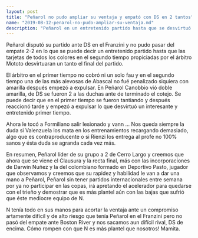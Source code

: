 ```yaml
---
layout: post
title: "Peñarol no pudo ampliar su ventaja y empató con DS en 2 tantos"
name: "2019-08-12-penarol-no-pudo-ampliar-su-ventaja.md"
description: "Peñarol en un entretenido partido hasta que se desvirtuó por las rojas empató con DS en el Franzini 2-2"
---
```


Peñarol disputó su partido ante DS en el Franzini y no pudo pasar del empate  2-2 en lo que se puede decir un entretenido partido hasta que las tarjetas de todos los colores en el segundo tiempo propiciadas por el árbitro Mototo desvirtuaran un tanto el final del partido.

El árbitro en el primer tiempo no cobró ni un solo fau y en el segundo tiempo una de las más alevosas de Abascal no fué penalizado siquiera con amarilla después empezó a expulsar. En Peñarol Canobbio vió doble amarilla, de DS se fueron 2 a las duchas ante de terminado el cotejo. Se puede decir que en el primer tiempo se fueron tantiando y después reaccionó tarde y empezó a expulsar lo que desvirtuó un interesante y entretenido primer tiempo.

Ahora le tocó a Formiliano salir lesionado y vann ... Nos queda siempre la duda si Valenzuela los mata en los entrenamientos recargando demasiado, algo que es contraproducente o si Rienzi los entrega al profe no 100% sanos y ésta duda se agranda cada vez más.

En resumen, Peñarol líder de su grupo a 2 de Cerro Largo y creemos que ahora que se viene el Clausura y la recta final, más con las incorporaciones de Darwin Nuñez y la del colombiano formado en Deportivo Pasto, jugador que observamos y creemos que su rapidez y habilidad le van a dar una mano a Peñarol, Peñarol sin tener partidos internacionales entre semana por ya no participar en las copas, irá apretando el acelerador para quedarse con el trieño y demostrar que es más plantel aún con las bajas que sufrió que éste mediocre equipo de N.

N tenía todo en sus manos para acortar la ventaja ante un compromiso artamente difícil y de alto riesgo que tenía Peñarol en el Franzini pero no pasó del empate ante Boston River y nos sacamos aun difícil rival, DS de encima. Cómo rompen con que N es más plantel que nosotros! Mamita.

